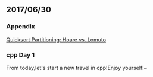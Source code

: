 ## 2017/06/30

### Appendix

[Quicksort Partitioning: Hoare vs. Lomuto](https://cs.stackexchange.com/questions/11458/quicksort-partitioning-hoare-vs-lomuto)

### cpp Day 1

From today,let's start a new travel in cpp!Enjoy yourself!~




